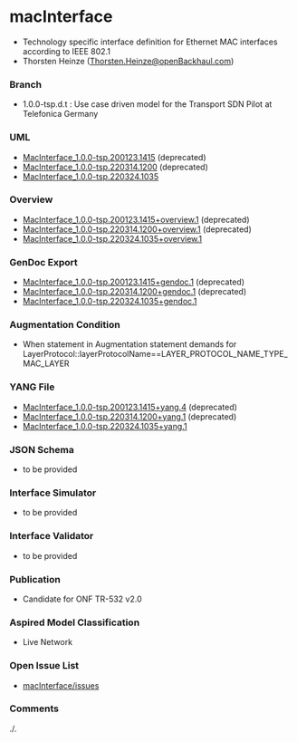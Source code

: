 # macInterface
- Technology specific interface definition for Ethernet MAC interfaces according to IEEE 802.1
- Thorsten Heinze (Thorsten.Heinze@openBackhaul.com)

### Branch
- 1.0.0-tsp.d.t : Use case driven model for the Transport SDN Pilot at Telefonica Germany

### UML
- [MacInterface_1.0.0-tsp.200123.1415](./MacInterface_1.0.0-tsp.200123.1415.zip) (deprecated)
- [MacInterface_1.0.0-tsp.220314.1200](./MacInterface_1.0.0-tsp.220314.1200.zip) (deprecated)
- [MacInterface_1.0.0-tsp.220324.1035](./MacInterface_1.0.0-tsp.220324.1035.zip)

### Overview 
- [MacInterface_1.0.0-tsp.200123.1415+overview.1](./MacInterface_1.0.0-tsp.200123.1415+overview.1.png) (deprecated)
- [MacInterface_1.0.0-tsp.220314.1200+overview.1](./MacInterface_1.0.0-tsp.220314.1200+overview.1.png) (deprecated)
- [MacInterface_1.0.0-tsp.220324.1035+overview.1](./MacInterface_1.0.0-tsp.220324.1035+overview.1.png)

### GenDoc Export
- [MacInterface_1.0.0-tsp.200123.1415+gendoc.1](./MacInterface_1.0.0-tsp.200123.1415+gendoc.1.docx) (deprecated)
- [MacInterface_1.0.0-tsp.220314.1200+gendoc.1](./MacInterface_1.0.0-tsp.220314.1200+gendoc.1.docx) (deprecated)
- [MacInterface_1.0.0-tsp.220324.1035+gendoc.1](./MacInterface_1.0.0-tsp.220324.1035+gendoc.1.docx)

### Augmentation Condition
- When statement in Augmentation statement demands for LayerProtocol::layerProtocolName==LAYER_PROTOCOL_NAME_TYPE_MAC_LAYER

### YANG File
- [MacInterface_1.0.0-tsp.200123.1415+yang.4](./MacInterface_1.0.0-tsp.200123.1415+yang.4.zip) (deprecated)
- [MacInterface_1.0.0-tsp.220314.1200+yang.1](./MacInterface_1.0.0-tsp.220314.1200+yang.1.zip) (deprecated)
- [MacInterface_1.0.0-tsp.220324.1035+yang.1](./MacInterface_1.0.0-tsp.220324.1035+yang.1.zip)

### JSON Schema
- to be provided

### Interface Simulator
- to be provided

### Interface Validator
- to be provided

### Publication
- Candidate for ONF TR-532 v2.0 

### Aspired Model Classification
- Live Network

### Open Issue List
- [macInterface/issues](../../issues)

### Comments
./.
